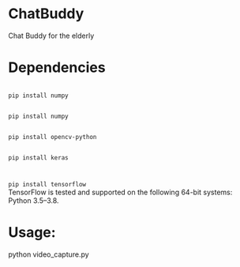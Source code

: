 # ChatBuddy
Chat Buddy for the elderly

# Dependencies
<code>
pip install numpy
</code>
</p>
<code>
pip install numpy
</code>
</p>
<code>
pip install opencv-python
</code>
</p>
<code>
pip install keras
</code>
<code>
</p>
pip install tensorflow
</code>
TensorFlow is tested and supported on the following 64-bit systems: Python 3.5–3.8.
</p>

# Usage:
 python video_capture.py
